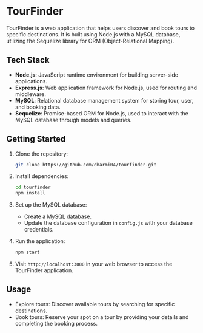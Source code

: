 
# TourFinder

TourFinder is a web application that helps users discover and book tours to specific destinations. It is built using Node.js with a MySQL database, utilizing the Sequelize library for ORM (Object-Relational Mapping).

## Tech Stack

- **Node.js**: JavaScript runtime environment for building server-side applications.
- **Express.js**: Web application framework for Node.js, used for routing and middleware.
- **MySQL**: Relational database management system for storing tour, user, and booking data.
- **Sequelize**: Promise-based ORM for Node.js, used to interact with the MySQL database through models and queries.

## Getting Started

1. Clone the repository:

   ```bash
   git clone https://github.com/dharmi04/tourfinder.git
   ```

2. Install dependencies:

   ```bash
   cd tourfinder
   npm install
   ```

3. Set up the MySQL database:

   - Create a MySQL database.
   - Update the database configuration in `config.js` with your database credentials.

4. Run the application:

   ```bash
   npm start
   ```

5. Visit `http://localhost:3000` in your web browser to access the TourFinder application.

## Usage

- Explore tours: Discover available tours by searching for specific destinations.
- Book tours: Reserve your spot on a tour by providing your details and completing the booking process.


